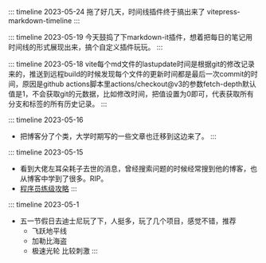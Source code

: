 ::: timeline 2023-05-24
拖了好几天，时间线插件终于搞出来了 vitepress-markdown-timeline
:::

::: timeline 2023-05-19
今天鼓捣了下markdown-it插件，想着把每日的笔记用时间线的形式展现出来，搞个自定义插件玩玩。
:::

::: timeline 2023-05-18
vite每个md文件的lastupdate时间是根据git的修改记录来的，推送到远程build的时候发现每个文件的更新时间都是最后一次commit的时间，原因是github actions脚本里actions/checkout@v3的参数fetch-depth默认值是1，不会获取git的元数据，比如修改时间，把值设置为0即可，代表获取所有分支和标签的所有历史记录。
:::

::: timeline 2023-05-16
- 把博客分了个类，大学时期写的一些文章也迁移到这边来了。
:::

::: timeline 2023-05-15
- 看到大佬左耳朵耗子去世的消息，曾经搜索问题的时候经常搜到他的博客，也从博客中学到了很多。RIP。
- [程序员练级攻略](https://coolshell.cn/articles/4990.html)
:::

::: timeline 2023-05-1
- 五一节假日去迪士尼玩了下，人挺多，玩了几个项目，感觉不错，推荐
  - 飞跃地平线
  - 加勒比海盗
  - 极速光轮  比较刺激
:::